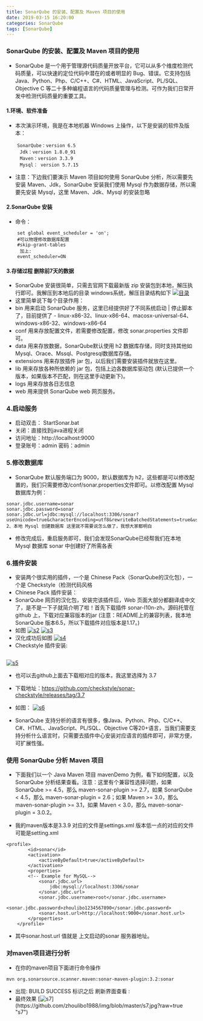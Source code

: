 ```yaml
---
title: SonarQube 的安装、配置及 Maven 项目的使用
date: 2019-03-15 16:20:00
categories: SonarQube
tags: [SonarQube]
---
```

### SonarQube 的安装、配置及 Maven 项目的使用

- SonarQube 是一个用于管理源代码质量开放平台，它可以从多个维度检测代码质量，可以快速的定位代码中潜在的或者明显的 Bug、错误。它支持包括 Java、Python、Php、C/C++、C#、HTML、JavaScript、PL/SQL、Objective C 等二十多种编程语言的代码质量管理与检测。可作为我们日常开发中检测代码质量的重要工具。

#### 1.环境、软件准备
- 本次演示环境，我是在本地机器 Windows 上操作，以下是安装的软件及版本：
``` 
	SonarQube：version 6.5
	 Jdk：version 1.8.0_91
	 Maven：version 3.3.9
	 Mysql： version 5.7.15
```
- 注意：下边我们要演示 Maven 项目如何使用 SonarQube 分析，所以需要先安装 Maven、Jdk，SonarQube 安装我们使用 Mysql 作为数据存储，所以需要先安装 Mysql，这里 Maven、Jdk、Mysql 的安装忽略

#### 2.SonarQube 安装
- 命令：
```
	set global event_scheduler = 'on';
	#可以物理修改数据库配置
	#skip-grant-tables
	 加上:
	event_scheduler=ON
```
#### 3.存储过程 删除前7天的数据
- SonarQube 安装很简单，只需去官网下载最新版 zip 安装包到本地，解压执行即可。我解压到本地后的目录 windows系统，解压目录结构如下
[![目录](https://github.com/zhoulibo1988/img/blob/master/s1.jpg?raw=true "目录")](https://github.com/zhoulibo1988/img/blob/master/s1.jpg?raw=true "目录")
- 这里简单说下每个目录作用：
- bin 
	用来启动 SonarQube 服务，这里已经提供好了不同系统启动 | 停止脚本了，目前提供了 - linux-x86-32、linux-x86-64、macosx-universal-64、windows-x86-32、windows-x86-64
- conf 
	用来存放配置文件，若需要修改配置，修改 sonar.properties 文件即可。
- data 
	用来存放数据，SonarQube默认使用 h2 数据库存储，同时支持其他如Mysql、Orace、Mssql、Postgresql数据库存储。
- extensions 
	用来存放插件 jar 包，以后我们需要安装插件就放在这里。
- lib 
	用来存放各种所依赖的 jar 包，包括上边各数据库驱动包 (默认已提供一个版本，如果版本不匹配，则在这里手动更新下)。
- logs
	用来存放各日志信息
- web 
	用来提供 SonarQube web 网页服务。

### 4.启动服务
- 启动双击： StartSonar.bat
- 关闭：直接找到java进程关闭
- 访问地址：http://localhost:9000
- 登录账号：admin  密码：admin
### 5.修改数据库
- SonarQube 默认服务端口为 9000，默认数据库为 h2，这些都是可以修改配置的，我们只需要修改/conf/sonar.properties文件即可。以修改配置 Mysql 数据库为例：
```
sonar.jdbc.username=sonar
sonar.jdbc.password=sonar
sonar.jdbc.url=jdbc:mysql://localhost:3306/sonar?useUnicode=true&characterEncoding=utf8&rewriteBatchedStatements=true&useConfigs=maxPerformance&useSSL=false
2、本地 Mysql 创建数据库 这里就不需要说怎么做了，我想大家都明白
```
- 修改完成后，重启服务即可，我们会发现SonarQube已经帮我们在本地 Mysql 数据库 sonar 中创建好了所需各表
### 6.插件安装
- 安装两个很实用的插件，一个是 Chinese Pack（SonarQube的汉化包），一个是 Checkstyle（检测代码风格
- Chinese Pack 插件安装：
- SonarQube 网页的汉化包，安装完该插件后，Web 页面大部分都翻译成中文了，是不是一下子就简介明了啦！首先下载插件 sonar-l10n-zh，源码托管在 github 上，下载对应兼容版本的jar (注意：README上的兼容列表，我本地 SonarQube 版本6.5，所以下载插件对应版本是1.17。)
- 如图
[![s2](https://github.com/zhoulibo1988/img/blob/master/s2.jpg?raw=true "s2")](https://github.com/zhoulibo1988/img/blob/master/s2.jpg?raw=true "s2")
[![s3](https://github.com/zhoulibo1988/img/blob/master/s3.jpg?raw=true "s3")](https://github.com/zhoulibo1988/img/blob/master/s3.jpg?raw=true "s3")
- 汉化成功后如图
[![s4](https://github.com/zhoulibo1988/img/blob/master/s4.jpg?raw=true "s4")](https://github.com/zhoulibo1988/img/blob/master/s4.jpg?raw=true "s4")
- Checkstyle 插件安装:
```  上边 Chinese Pack 插件安装时通过直接将 jar 包放到插件目录完成安装，我们也可以在 SonarQube 网页上直接点击安装。admin 登录，点击 配置 -> 系统 -> 更新中心 -> Available -> Search，输入 CheckStyle，在搜素结果中找到 CheckStyle 插件点击 Install，等待下载完成后，按照页面提示点击 Restart 自动重启服务即可完成安装
```
[![s5](https://github.com/zhoulibo1988/img/blob/master/s5.jpg?raw=true "s5")](https://github.com/zhoulibo1988/img/blob/master/s5.jpg?raw=true "s5")

- 也可以去github上面去下载相对应的版本，我这里选择为 3.7
- 下载地址：https://github.com/checkstyle/sonar-checkstyle/releases/tag/3.7
- 如图：
[![s6](https://github.com/zhoulibo1988/img/blob/master/s6.jpg?raw=true "s6")](https://github.com/zhoulibo1988/img/blob/master/s6.jpg?raw=true "s6")

- SonarQube 支持分析的语言有很多，像Java、Python、Php、C/C++、C#、HTML、JavaScript、PL/SQL、Objective C等20+语言，当我们需要支持分析什么语言时，只需要去插件中心安装对应语言的插件即可，非常方便，可扩展性强。

### 使用 SonarQube 分析 Maven 项目
- 下面我们以一个 Java Maven 项目 mavenDemo 为例，看下如何配置，以及 SonarQube 分析结果查看。注意：这里有个兼容性选择问题，如果 SonarQube >= 4.5，那么 maven-sonar-plugin >= 2.7，如果 SonarQube < 4.5，那么 maven-sonar-plugin = 2.6；如果 Maven >= 3.0，那么maven-sonar-plugin >= 3.1，如果 Maven < 3.0，那么 maven-sonar-plugin = 3.0.2。

- 我的maven版本是3.3.9 对应的文件是settings.xml 版本低一点的对应的文件可能是setting.xml
```
<profile>
		<id>sonar</id>
		<activation>
			<activeByDefault>true</activeByDefault>
		</activation>
		<properties>
		<!-- Example for MySQL-->
			<sonar.jdbc.url>
				jdbc:mysql://localhost:3306/sonar
			</sonar.jdbc.url>
			<sonar.jdbc.username>root</sonar.jdbc.username>
			<sonar.jdbc.password>zhoulibo1234567890</sonar.jdbc.password>
			<sonar.host.url>http://localhost:9000</sonar.host.url>
		</properties>
	</profile>
```
- 其中sonar.host.url 值就是 上文启动的sonar 服务器地址。
### 对maven项目进行分析
- 在你的maven项目下面进行命令操作
```
mvn org.sonarsource.scanner.maven:sonar-maven-plugin:3.2:sonar
```
- 出现: BUILD SUCCESS 标识之后 刷新界面查看 :
- 最终效果
[![s7](https://github.com/zhoulibo1988/img/blob/master/s7.jpg?raw=true"s7")](https://github.com/zhoulibo1988/img/blob/master/s7.jpg?raw=true "s7")















